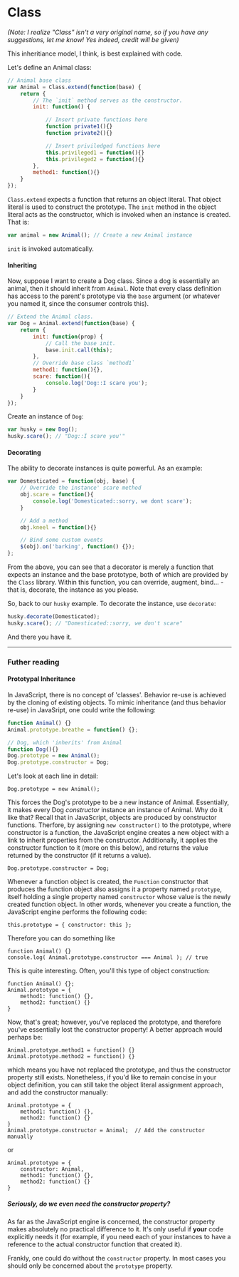 Class
=====

*(Note: I realize "Class" isn't a very original name, so if you have any suggestions, let me know! Yes indeed, credit will be given)*

This inheritiance model, I think, is best explained with code.

Let's define an Animal class:

```javascript
// Animal base class
var Animal = Class.extend(function(base) {
    return {
        // The `init` method serves as the constructor.
        init: function() {

            // Insert private functions here
            function private1(){}
            function private2(){}

            // Insert priviledged functions here
            this.privileged1 = function(){}
            this.privileged2 = function(){}
        },
        method1: function(){}
    }
});
```

`Class.extend` expects a function that returns an object literal.  That object literal is used to construct the prototype. The `init` method in the object literal acts as the constructor, which is invoked when an instance is created.  That is:

```javascript
var animal = new Animal(); // Create a new Animal instance
```

`init` is invoked automatically.

#### Inheriting

Now, suppose I want to create a Dog class. Since a dog is essentially an animal, then it should inherit from `Animal`. Note that every class definition has access to the parent's prototype via the `base` argument (or whatever you named it, since the consumer controls this).

```javascript
// Extend the Animal class.
var Dog = Animal.extend(function(base) {
    return {
        init: function(prop) {
            // Call the base init.
            base.init.call(this);
        },
        // Override base class `method1`
        method1: function(){},
        scare: function(){
            console.log('Dog::I scare you');
        }
    }
});
```

Create an instance of `Dog`:

```javascript
var husky = new Dog();
husky.scare(); // "Dog::I scare you'"
```

#### Decorating

The ability to decorate instances is quite powerful.  As an example:

```javascript
var Domesticated = function(obj, base) {
    // Override the instance' scare method
    obj.scare = function(){
        console.log('Domesticated::sorry, we dont scare');
    }

    // Add a method
    obj.kneel = function(){}

    // Bind some custom events
    $(obj).on('barking', function() {});
};
```

From the above, you can see that a decorator is merely a function that expects an instance and the base prototype, both of which are provided by the `Class` library.  Within this function, you can override, augment, bind... - that is, decorate, the instance as you please.

So, back to our `husky` example.  To decorate the instance, use `decorate`:

```javascript
husky.decorate(Domesticated);
husky.scare(); // "Domesticated::sorry, we don't scare"
```

And there you have it.

- - -

### Futher reading

#### Prototypal Inheritance

In JavaScript, there is no concept of 'classes'.  Behavior re-use is achieved by the cloning of existing objects.  To mimic inheritance (and thus behavior re-use) in JavaSript, one could write the following:

```javascript
function Animal() {}
Animal.prototype.breathe = function() {};

// Dog, which 'inherits' from Animal
function Dog(){}
Dog.prototype = new Animal();
Dog.prototype.constructor = Dog;
```

Let's look at each line in detail:

```
Dog.prototype = new Animal();
```

This forces the Dog's prototype to be a new instance of Animal. Essentially, it makes every Dog *constructor* instance an instance of Animal. Why do it like that? Recall that in JavaScript, objects are produced by constructor functions.  Therfore, by assigning `new constructor()` to the prototype, where constructor is a function, the JavaScript engine creates a new object with a link to inherit properties from the constructor.  Additionally, it applies the constructor function to it (more on this below), and returns the value returned by the constructor (if it returns a value).

```
Dog.prototype.constructor = Dog;
```

Whenever a function object is created, the `Function` constructor that produces the function object also assigns it a property named `prototype`, itself holding a single property named `constructor` whose value is the newly created function object.  In other words, whenever you create a function, the JavaScript engine performs the following code:

```
this.prototype = { constructor: this };
```

Therefore you can do something like

```
function Animal() {}
console.log( Animal.prototype.constructor === Animal ); // true
```

This is quite interesting.  Often, you'll this type of object construction:

```
function Animal() {};
Animal.prototype = {
    method1: function() {},
    method2: function() {}
}
```

Now, that's great; however, you've replaced the prototype, and therefore you've essentially lost the constructor property!  A better approach would perhaps be:

```
Animal.prototype.method1 = function() {}
Animal.prototype.method2 = function() {}
```

which means you have not replaced the prototype, and thus the constructor property still exists.  Nonetheless, if you'd like to remain concise in your object definition, you can still take the object literal assignment approach, and add the constructor manually:

```
Animal.prototype = {
    method1: function() {},
    method2: function() {}
}
Animal.prototype.constructor = Animal;  // Add the constructor manually
```

or

```
Animal.prototype = {
    constructor: Animal,
    method1: function() {},
    method2: function() {}
}
```

##### Seriously, do we even need the constructor property?

As far as the JavaScript engine is concerned, the constructor property makes absolutely no practical difference to it. It's only useful if **your** code explicitly needs it (for example, if you need each of your instances to have a reference to the actual constructor function that created it).

Frankly, one could do without the `constructor` property.  In most cases you should only be concerned about the `prototype` property.


